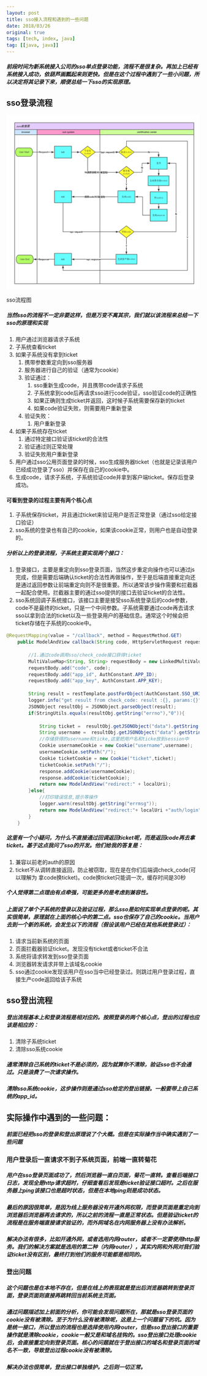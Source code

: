```yaml
---
layout: post
title: sso接入流程和遇到的一些问题
date: 2018/03/26
original: true
tags: [tech, index, java]
tag: [[java, java]]
---
```


##### 前段时间为新系统接入公司的sso单点登录功能，流程不是很复杂。再加上已经有系统接入成功，依葫芦画瓢起来则更快。但是在这个过程中遇到了一些小问题，所以决定将其记录下来，顺便总结一下sso的实现原理。

<!--more-->

## sso登录流程
![sso](/img/note/sso.png) <div class='img-note'>sso流程图</div>

##### 当然sso的流程不一定非要这样，但是万变不离其宗，我们就以该流程来总结一下sso的原理和实现
1. 用户通过浏览器请求子系统
2. 子系统查看ticket
3. 如果子系统没有拿到ticket
    1. 携带参数重定向到sso服务器
    2. 服务器进行自己的验证（通常为cookie）
    3. 验证通过：
        1. sso重新生成code，并且携带code请求子系统
        2. 子系统拿到code后再请求sso进行code验证，sso验证code的正确性
        3. 如果正确则生成ticket并返回，这时候子系统需要保存新的ticket
        4. 如果code验证失败，则需要用户重新登录
    4. 验证失败：
        1. 用户重新登录
4. 如果子系统存在ticket
    1. 通过特定接口验证该ticket的合法性
    2. 验证通过则正常处理
    3. 验证失败用户重新登录
4. 用户通过sso公用页面登录的时候，sso生成服务器ticket（也就是记录该用户已经成功登录了sso）并保存在自己的cookie中。
5. 生成code，请求子系统，子系统验证code并拿到客户端ticket。保存后登录成功。

#### 可看到登录的过程主要有两个核心点
1. 子系统保存ticket，并且通过ticket来验证用户是否正常登录（通过sso给定接口验证）
2. sso系统的登录也有自己的cookie，如果该cookie正常，则用户也是自动登录的。

##### 分析以上的登录流程，子系统主要实现两个接口：
1. 登录接口，主要是重定向到sso登录页面，当然这步重定向操作也可以通过js完成，但是需要后端确认ticket的合法性再做操作，至于是后端直接重定向还是通过返回参数让前端重定向则不是很重要。所以通常该步操作需要和拦截器一起配合使用。拦截器主要的通过sso提供的接口去验证ticket的合法性。
2. sso系统回调子系统接口，该接口主要是接受sso系统登录后的code参数，code不是最终的ticket，只是一个中间参数。子系统需要通过code再去请求sso以拿到合法的ticket以及一些登录用户的基础信息。通常这个时候会把ticket存储在子系统的cookie中。
```java
@RequestMapping(value = "/callback", method = RequestMethod.GET)
    public ModelAndView callback(String code, HttpServletRequest request, HttpServletResponse response){

        //1.通过code调用sso/check_code接口获得ticket
        MultiValueMap<String, String> requestBody = new LinkedMultiValueMap<String, String>();
        requestBody.add("code", code);
        requestBody.add("app_id", AuthConstant.APP_ID);
        requestBody.add("app_key", AuthConstant.APP_KEY);

        String result = restTemplate.postForObject(AuthConstant.SSO_URI +"sso/api/check_code",requestBody, String.class);
        logger.info("get result from check_code: result :{}, params:{}", result, requestBody.toString());
        JSONObject resultObj = JSONObject.parseObject(result);
        if(StringUtils.equals(resultObj.getString("errno"),"0")){

            String ticket =  resultObj.getJSONObject("data").getString("ticket");
            String username =  resultObj.getJSONObject("data").getString("username");
            //存储获得的username和ticke,这里把用户名和ticke放到session中
            Cookie usernameCookie = new Cookie("username",username);
            usernameCookie.setPath("/");
            Cookie ticketCookie = new Cookie("ticket",ticket);
            ticketCookie.setPath("/");
            response.addCookie(usernameCookie);
            response.addCookie(ticketCookie);
            return new ModelAndView("redirect:" + localUri);
        }else{
            //打印错误信息,提示等操作
            logger.warn(resultObj.getString("errmsg"));
            return new ModelAndView("redirect:"+ localUri +"auth/login");
        }
    }
```

##### 这里有一个小疑问，为什么不直接通过回调返回ticket呢，而是返回code再去拿ticket。基于这点我问了sso的开发。他们给我的答复是：
1. 兼容以前老的auth的原因
2. ticket不从调转直接返回，防止被窃取，现在是在你们后端调check_code(可以理解为 拿code换ticket)。code换ticket只能调一次，缓存时间是30秒

##### 个人觉得第二点理由有点牵强，可能更多的是考虑到兼容性。

##### 上面说了单个子系统的登录以及验证过程，那么sso是如何实现单点登录的呢。其实很简单，原理就在上面的核心中的第二点。sso也保存了自己的cookie。当用户去到一个新的系统，会发生以下的流程（假设该用户已经在其他系统登录过）：
1. 请求当前新系统的页面
2. 页面拦截器验证ticket。发现没有ticket或者ticket不合法
3. 系统将请求转发到sso登录页面
4. 浏览器转发请求并带上该域名cookie
5. sso通过cookie发现该用户在sso当中已经登录过。则跳过用户登录过程，直接生产code返回给该子系统

## sso登出流程

##### 登出流程基本上和登录流程是相对应的。按照登录的两个核心点，登出的过程也应该是相应的：
1. 清除子系统ticket
2. 清除sso系统cookie

##### 通常清除自己系统的ticket不是必须的，因为就算你不清除，验证sso也不会通过。只是浪费了一次请求操作。
##### 清除sso系统cookie，这步操作则是通过sso给定的登出链接。一般要带上自己系统的app_id。

## 实际操作中遇到的一些问题：
##### 前面已经把sso的登录和登出原理说了个大概。但是在实际操作当中确实遇到了一些问题

### 用户登录后一直请求不到子系统页面，前端一直转菊花
##### 用户在sso登录页面成功了，然后浏览器一直白页面，菊花一直转。查看后端接口日志，发现全是http请求超时，仔细查看后发现是ticket验证接口超时。之后在服务器上ping该接口也是超时状态，但是在本地ping则是成功状态。
##### 最后的原因很简单，是因为线上服务器没有开通外网权限，而登录页面是重定向到浏览器后浏览器再去请求的，所以之前的流程一直是正常状态。但是验证ticket的流程是在服务端直接请求验证的，而外网域名在内网服务器上没有办法解析。
##### 解决办法有很多，比如开通外网，或者选用内网router，或者不一定要使用http服务。我们的解决方案就是选用的第二种（内网router），其实内网和外网对我们验证ticket没有区别，最终打到他们的服务可能都是相同的。

### 登出问题
##### 这个问题也是在本地不存在，但是在线上的表现就是登出后浏览器跳转到登录页面，登录页面则直接再跳转回当前系统主页面。
##### 通过问题描述加上前面的分析，你可能会发现问题所在，那就是sso登录页面的cookie没有被清除。至于为什么没有被清除呢，这是上一个问题留下的坑。因为是统一接口，所以登出的流程也是选择使用内网router，但是sso登出接口的重要操作就是清除cookie，cookie一般又是和域名挂钩的。sso登出接口处理cookie后，会直接重定向到登录页面。核心的问题就在于登出接口的域名和登录页面的域名不一致，导致登出过程cookie没有被清除。
##### 解决办法也很简单，登出接口单独维护。之后则一切正常。